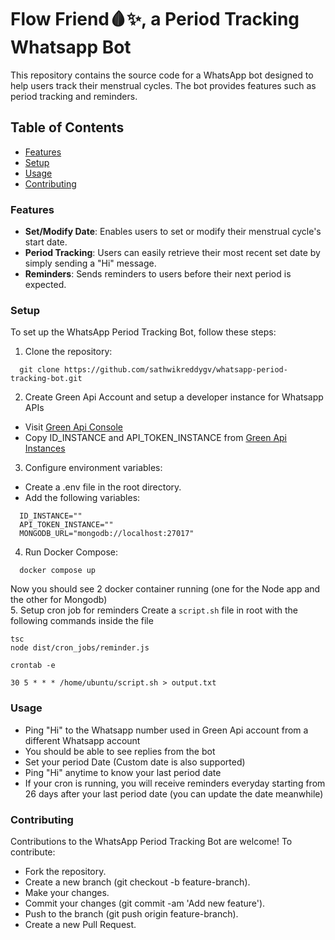 # Flow Friend🩸✨, a Period Tracking Whatsapp Bot
This repository contains the source code for a WhatsApp bot designed to help users track their menstrual cycles. The bot provides features such as period tracking and reminders.

## Table of Contents
* [Features](#features)
* [Setup](#setup)
* [Usage](#usage)
* [Contributing](#contributing)

### Features
* **Set/Modify Date**: Enables users to set or modify their menstrual cycle's start date.
* **Period Tracking**: Users can easily retrieve their most recent set date by simply sending a "Hi" message.
* **Reminders**: Sends reminders to users before their next period is expected.

### Setup
To set up the WhatsApp Period Tracking Bot, follow these steps:
1. Clone the repository:  
```
  git clone https://github.com/sathwikreddygv/whatsapp-period-tracking-bot.git
```
2. Create Green Api Account and setup a developer instance for Whatsapp APIs
* Visit <a href="https://console.green-api.com" target="_blank">Green Api Console</a>
* Copy ID_INSTANCE and API_TOKEN_INSTANCE from <a href="https://console.green-api.com/instanceList" target="_blank">Green Api Instances</a>

3. Configure environment variables:
* Create a .env file in the root directory.
* Add the following variables:
```
  ID_INSTANCE=""
  API_TOKEN_INSTANCE=""
  MONGODB_URL="mongodb://localhost:27017"
```
4. Run Docker Compose:
```
  docker compose up
```
Now you should see 2 docker container running (one for the Node app and the other for Mongodb)  
5. Setup cron job for reminders
Create a ```script.sh``` file in root with the following commands inside the file
```
tsc
node dist/cron_jobs/reminder.js
```
```
crontab -e 
```
```
30 5 * * * /home/ubuntu/script.sh > output.txt
```

### Usage 
* Ping "Hi" to the Whatsapp number used in Green Api account from a different Whatsapp account
* You should be able to see replies from the bot
* Set your period Date (Custom date is also supported)
* Ping "Hi" anytime to know your last period date
* If your cron is running, you will receive reminders everyday starting from 26 days after your last period date (you can update the date meanwhile)

### Contributing
Contributions to the WhatsApp Period Tracking Bot are welcome! To contribute:
* Fork the repository.
* Create a new branch (git checkout -b feature-branch).
* Make your changes.
* Commit your changes (git commit -am 'Add new feature').
* Push to the branch (git push origin feature-branch).
* Create a new Pull Request.

